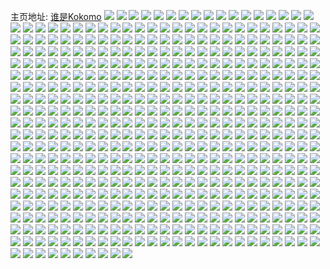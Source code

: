 主页地址: [谁是Kokomo](https://weibo.com/u/6016075424) 
![](https://wx4.sinaimg.cn/mw2000/006z8Q2Aly1ge632qvmv6j31o02804qq.jpg) 
![](https://wx4.sinaimg.cn/mw2000/006z8Q2Aly1ge5utluskcj32c0340e83.jpg) 
![](https://wx4.sinaimg.cn/mw2000/006z8Q2Aly1ge4sz26rurj30u0140k2f.jpg) 
![](https://wx4.sinaimg.cn/mw2000/006z8Q2Aly1ge4sz2pw2pj30u0140k4j.jpg) 
![](https://wx4.sinaimg.cn/mw2000/006z8Q2Aly1ge4sz1vd24j30u0140tga.jpg) 
![](https://wx4.sinaimg.cn/mw2000/006z8Q2Aly1ge3tl80rw9j30u0140du4.jpg) 
![](https://wx4.sinaimg.cn/mw2000/006z8Q2Aly1gdxorfyflcj32c03404qr.jpg) 
![](https://wx4.sinaimg.cn/mw2000/006z8Q2Aly1gdf39tqkf9j30u01417dj.jpg) 
![](https://wx4.sinaimg.cn/mw2000/006z8Q2Aly1gdf39u6bdkj30u0140wog.jpg) 
![](https://wx4.sinaimg.cn/mw2000/006z8Q2Aly1gde2vq1kjoj30u0140n7s.jpg) 
![](https://wx4.sinaimg.cn/mw2000/006z8Q2Aly1gdctil4o21j30u0140gvv.jpg) 
![](https://wx4.sinaimg.cn/mw2000/006z8Q2Aly1gdb47xauj3j30u0140gvp.jpg) 
![](https://wx4.sinaimg.cn/mw2000/006z8Q2Aly1gd9xag4dzrj316o1ku4qp.jpg) 
![](https://wx4.sinaimg.cn/mw2000/006z8Q2Aly1gd9anurwy6j30u0140492.jpg) 
![](https://wx4.sinaimg.cn/mw2000/006z8Q2Aly1gd9ansrb4qj30u0140dr1.jpg) 
![](https://wx4.sinaimg.cn/mw2000/006z8Q2Aly1gd9anx7076j30u0140qdo.jpg) 
![](https://wx4.sinaimg.cn/mw2000/006z8Q2Aly1gd8qzx1su9j32c0340b2c.jpg) 
![](https://wx4.sinaimg.cn/mw2000/006z8Q2Aly1gd85ck8vvyj30u0140128.jpg) 
![](https://wx4.sinaimg.cn/mw2000/006z8Q2Aly1gd85cm3bd0j30u014012f.jpg) 
![](https://wx4.sinaimg.cn/mw2000/006z8Q2Aly1gd85cict35j30u0140qef.jpg) 
![](https://wx4.sinaimg.cn/mw2000/006z8Q2Aly1gd5botez8nj33402c0hdt.jpg) 
![](https://wx4.sinaimg.cn/mw2000/006z8Q2Aly1gd5bp0coddj33402c0kjl.jpg) 
![](https://wx4.sinaimg.cn/mw2000/006z8Q2Aly1gcwk9dw117j33402c1e85.jpg) 
![](https://wx4.sinaimg.cn/mw2000/006z8Q2Aly1gctebstruaj30u014011m.jpg) 
![](https://wx4.sinaimg.cn/mw2000/006z8Q2Aly1gcskrdxri4j31o0280qv5.jpg) 
![](https://wx4.sinaimg.cn/mw2000/006z8Q2Aly1gcpu3h9i6lj32c0340kjo.jpg) 
![](https://wx4.sinaimg.cn/mw2000/006z8Q2Aly1gcpu3fdzvpj32c0340u0z.jpg) 
![](https://wx4.sinaimg.cn/mw2000/006z8Q2Aly1gcmfc6jck0j32c0340u10.jpg) 
![](https://wx4.sinaimg.cn/mw2000/006z8Q2Aly1gcjfkb4g2lj31o02804qq.jpg) 
![](https://wx4.sinaimg.cn/mw2000/006z8Q2Aly1gcjfkcs9q4j31o0280e81.jpg) 
![](https://wx4.sinaimg.cn/mw2000/006z8Q2Aly1gcjfk9xrljj31o0280hdt.jpg) 
![](https://wx4.sinaimg.cn/mw2000/006z8Q2Aly1gcj3ostq7zj32c0340npd.jpg) 
![](https://wx4.sinaimg.cn/mw2000/006z8Q2Aly1gcj3ou2377j32c0340qv7.jpg) 
![](https://wx4.sinaimg.cn/mw2000/006z8Q2Aly1gcgn49nna1j30zk0qo78y.jpg) 
![](https://wx4.sinaimg.cn/mw2000/006z8Q2Aly1gcefs3y7rlj32c0340hdx.jpg) 
![](https://wx4.sinaimg.cn/mw2000/006z8Q2Aly1gbwgxpcndrj31o0280u0x.jpg) 
![](https://wx4.sinaimg.cn/mw2000/006z8Q2Aly1gbo30a7axtj31hc280x66.jpg) 
![](https://wx4.sinaimg.cn/mw2000/006z8Q2Aly1gbi3sxebdcj30hs1dugpv.jpg) 
![](https://wx4.sinaimg.cn/mw2000/006z8Q2Aly1gbeg7glcxzj33402c1x6s.jpg) 
![](https://wx4.sinaimg.cn/mw2000/006z8Q2Aly1gb6vjy05raj33402c0npd.jpg) 
![](https://wx4.sinaimg.cn/mw2000/006z8Q2Aly1gb6vk0s62xj33402c0hdt.jpg) 
![](https://wx4.sinaimg.cn/mw2000/006z8Q2Aly1gb6vk7h6y3j32c0340kjm.jpg) 
![](https://wx4.sinaimg.cn/mw2000/006z8Q2Aly1gb6vkftwmkj32c03407wj.jpg) 
![](https://wx4.sinaimg.cn/mw2000/006z8Q2Aly1gb6vko2wkxj32c0340npe.jpg) 
![](https://wx4.sinaimg.cn/mw2000/006z8Q2Aly1gb6vjv91dsj32c0340qv8.jpg) 
![](https://wx4.sinaimg.cn/mw2000/006z8Q2Aly1gay81zuchaj30u01407al.jpg) 
![](https://wx4.sinaimg.cn/mw2000/006z8Q2Aly1gajjem2warj31o0280b2a.jpg) 
![](https://wx4.sinaimg.cn/mw2000/006z8Q2Aly1gajjenxstdj31o02807wi.jpg) 
![](https://wx4.sinaimg.cn/mw2000/006z8Q2Aly1gajjeqbikhj31o0280npe.jpg) 
![](https://wx4.sinaimg.cn/mw2000/006z8Q2Aly1gajjek1uhnj31o0280e82.jpg) 
![](https://wx4.sinaimg.cn/mw2000/006z8Q2Aly1gaecjp6ogdj33402c11l0.jpg) 
![](https://wx4.sinaimg.cn/mw2000/006z8Q2Aly1gadsx8h202j30u013a10n.jpg) 
![](https://wx4.sinaimg.cn/mw2000/006z8Q2Aly1gadsx7yusnj30u0140n80.jpg) 
![](https://wx4.sinaimg.cn/mw2000/006z8Q2Aly1gadsx8v4t4j30u0140n7h.jpg) 
![](https://wx4.sinaimg.cn/mw2000/006z8Q2Aly1gacdqbf5gbj30u0140jzt.jpg) 
![](https://wx4.sinaimg.cn/mw2000/006z8Q2Aly1gacdqbozqpj30u0140ag8.jpg) 
![](https://wx4.sinaimg.cn/mw2000/006z8Q2Aly1gacdqc0ilrj30u0140ajl.jpg) 
![](https://wx4.sinaimg.cn/mw2000/006z8Q2Aly1gaazshj4unj30u01404e0.jpg) 
![](https://wx4.sinaimg.cn/mw2000/006z8Q2Aly1gaazsi2rp7j30u0140wv8.jpg) 
![](https://wx4.sinaimg.cn/mw2000/006z8Q2Aly1gaazsgx9cyj30u01404eg.jpg) 
![](https://wx4.sinaimg.cn/mw2000/006z8Q2Aly1ga5vy244x4j31o0280kjl.jpg) 
![](https://wx4.sinaimg.cn/mw2000/006z8Q2Aly1ga5vy06oasj31o0280hdt.jpg) 
![](https://wx4.sinaimg.cn/mw2000/006z8Q2Aly1ga5vy4c387j31o0280kjl.jpg) 
![](https://wx4.sinaimg.cn/mw2000/006z8Q2Aly1ga5vy6pygdj31o0280kjm.jpg) 
![](https://wx4.sinaimg.cn/mw2000/006z8Q2Aly1ga5vyaf9o1j31o0280kjm.jpg) 
![](https://wx4.sinaimg.cn/mw2000/006z8Q2Aly1ga5vyemco7j31o0280b2a.jpg) 
![](https://wx4.sinaimg.cn/mw2000/006z8Q2Aly1ga4f48mmo4j31o0280e82.jpg) 
![](https://wx4.sinaimg.cn/mw2000/006z8Q2Aly1ga4f4a8z1vj32801o0npd.jpg) 
![](https://wx4.sinaimg.cn/mw2000/006z8Q2Aly1ga4f45tzjfj32801o0kjm.jpg) 
![](https://wx4.sinaimg.cn/mw2000/006z8Q2Aly1ga2hji3mmkj30u01hc43c.jpg) 
![](https://wx4.sinaimg.cn/mw2000/006z8Q2Aly1g9wixts7cpj31o027v7wh.jpg) 
![](https://wx4.sinaimg.cn/mw2000/006z8Q2Aly1g9cphmtkowj30u014010b.jpg) 
![](https://wx4.sinaimg.cn/mw2000/006z8Q2Aly1g9cphnaut8j30u01407c3.jpg) 
![](https://wx4.sinaimg.cn/mw2000/006z8Q2Aly1g9cphnlskaj30u0140n4h.jpg) 
![](https://wx4.sinaimg.cn/mw2000/006z8Q2Aly1g9cphnxhg4j30u01407bv.jpg) 
![](https://wx4.sinaimg.cn/mw2000/006z8Q2Aly1g9cphmf6whj30u0140tg6.jpg) 
![](https://wx4.sinaimg.cn/mw2000/006z8Q2Aly1g9cpho89egj30u0140ahi.jpg) 
![](https://wx4.sinaimg.cn/mw2000/006z8Q2Aly1g96woteanmj32801o0e81.jpg) 
![](https://wx4.sinaimg.cn/mw2000/006z8Q2Aly1g961d53cduj32801o0e81.jpg) 
![](https://wx4.sinaimg.cn/mw2000/006z8Q2Aly1g961d4jiwdj32801o01kx.jpg) 
![](https://wx4.sinaimg.cn/mw2000/006z8Q2Aly1g961d5p097j31o02801kx.jpg) 
![](https://wx4.sinaimg.cn/mw2000/006z8Q2Aly1g95ypkhrz4j31o0280x6p.jpg) 
![](https://wx4.sinaimg.cn/mw2000/006z8Q2Aly1g95yppo1oqj31o02801ky.jpg) 
![](https://wx4.sinaimg.cn/mw2000/006z8Q2Aly1g95xh72t4hj30u0140k2h.jpg) 
![](https://wx4.sinaimg.cn/mw2000/006z8Q2Aly1g95xh7i6hfj31400u0169.jpg) 
![](https://wx4.sinaimg.cn/mw2000/006z8Q2Aly1g95xh7x4w1j30u0140gwe.jpg) 
![](https://wx4.sinaimg.cn/mw2000/006z8Q2Aly1g95xh8oa4uj31400u0n9x.jpg) 
![](https://wx4.sinaimg.cn/mw2000/006z8Q2Aly1g95xh9minxj31400u0k3r.jpg) 
![](https://wx4.sinaimg.cn/mw2000/006z8Q2Aly1g95xha7tg0j30u0140gyl.jpg) 
![](https://wx4.sinaimg.cn/mw2000/006z8Q2Aly1g95xhaodgdj30u01404c2.jpg) 
![](https://wx4.sinaimg.cn/mw2000/006z8Q2Aly1g95xhb8qzlj30u0140tm9.jpg) 
![](https://wx4.sinaimg.cn/mw2000/006z8Q2Aly1g95xhbygfkj30u0140ws9.jpg) 
![](https://wx4.sinaimg.cn/mw2000/006z8Q2Aly1g95xhccfcrj31400u048s.jpg) 
![](https://wx4.sinaimg.cn/mw2000/006z8Q2Aly1g95xh6or0lj31400u0tni.jpg) 
![](https://wx4.sinaimg.cn/mw2000/006z8Q2Aly1g8wrmzylc6j30hs0grt98.jpg) 
![](https://wx4.sinaimg.cn/mw2000/006z8Q2Aly1g8w93tie17j31o0280qv5.jpg) 
![](https://wx4.sinaimg.cn/mw2000/006z8Q2Aly1g8tb4asudwj31kw16mthf.jpg) 
![](https://wx4.sinaimg.cn/mw2000/006z8Q2Aly1g8qri091hkj30u0140gyz.jpg) 
![](https://wx4.sinaimg.cn/mw2000/006z8Q2Aly1g8ooiij5gpj31o027u7wh.jpg) 
![](https://wx4.sinaimg.cn/mw2000/006z8Q2Aly1g8mxr5yg5kj30u0140n8m.jpg) 
![](https://wx4.sinaimg.cn/mw2000/006z8Q2Aly1g8lsj85m06j30u0140gun.jpg) 
![](https://wx4.sinaimg.cn/mw2000/006z8Q2Aly1g8k4bujc5cj3280280k6g.jpg) 
![](https://wx4.sinaimg.cn/mw2000/006z8Q2Aly1g8jwohx3qyj31o0280qv5.jpg) 
![](https://wx4.sinaimg.cn/mw2000/006z8Q2Aly1g8jwojsirpj31o0280qv5.jpg) 
![](https://wx4.sinaimg.cn/mw2000/006z8Q2Aly1g8jwog64hkj31o0280u0x.jpg) 
![](https://wx4.sinaimg.cn/mw2000/006z8Q2Aly1g8jwol9mm6j31o0280u0x.jpg) 
![](https://wx4.sinaimg.cn/mw2000/006z8Q2Aly1g8j04hwywtj30c809smxx.jpg) 
![](https://wx4.sinaimg.cn/mw2000/006z8Q2Aly1g8iitj0d2oj32c0340x6r.jpg) 
![](https://wx4.sinaimg.cn/mw2000/006z8Q2Aly1g8iitlrm3rj32c0340npe.jpg) 
![](https://wx4.sinaimg.cn/mw2000/006z8Q2Aly1g8iitpdfaaj32c03404qs.jpg) 
![](https://wx4.sinaimg.cn/mw2000/006z8Q2Aly1g8h03dp7ngj32c0340e82.jpg) 
![](https://wx4.sinaimg.cn/mw2000/006z8Q2Aly1g8f9prvuxsj30u013xgy0.jpg) 
![](https://wx4.sinaimg.cn/mw2000/006z8Q2Aly1g8ctblxmnnj31o027ukjl.jpg) 
![](https://wx4.sinaimg.cn/mw2000/006z8Q2Aly1g84sfof5dyj31400u0wk9.jpg) 
![](https://wx4.sinaimg.cn/mw2000/006z8Q2Aly1g83obey5m0j30m80goq7g.jpg) 
![](https://wx4.sinaimg.cn/mw2000/006z8Q2Aly1g83brwz7uuj30u01407fh.jpg) 
![](https://wx4.sinaimg.cn/mw2000/006z8Q2Aly1g83brxo746j30u0140tia.jpg) 
![](https://wx4.sinaimg.cn/mw2000/006z8Q2Aly1g80fnfemi4j30f40iwacv.jpg) 
![](https://wx4.sinaimg.cn/mw2000/006z8Q2Aly1g7y3rho44vj313x0u0nbt.jpg) 
![](https://wx4.sinaimg.cn/mw2000/006z8Q2Aly1g7pvs3p0olj32c03404qq.jpg) 
![](https://wx4.sinaimg.cn/mw2000/006z8Q2Aly1g7pvrny5g6j33402c0hdt.jpg) 
![](https://wx4.sinaimg.cn/mw2000/006z8Q2Aly1g7pvrq5qd0j33402c0e81.jpg) 
![](https://wx4.sinaimg.cn/mw2000/006z8Q2Aly1g7pvrsh0zaj33402c07wh.jpg) 
![](https://wx4.sinaimg.cn/mw2000/006z8Q2Aly1g7pvrukuqrj33402c07wh.jpg) 
![](https://wx4.sinaimg.cn/mw2000/006z8Q2Aly1g7pvrwaywyj33402c0kc4.jpg) 
![](https://wx4.sinaimg.cn/mw2000/006z8Q2Aly1g7pvrykznqj33402c07wh.jpg) 
![](https://wx4.sinaimg.cn/mw2000/006z8Q2Aly1g7pvs1hds1j31o02801kx.jpg) 
![](https://wx4.sinaimg.cn/mw2000/006z8Q2Aly1g7pvrmkqwoj31o0280hdt.jpg) 
![](https://wx4.sinaimg.cn/mw2000/006z8Q2Aly1g7pq8kfkxgj31400u0th5.jpg) 
![](https://wx4.sinaimg.cn/mw2000/006z8Q2Aly1g7pk7wuj4nj32c0340e82.jpg) 
![](https://wx4.sinaimg.cn/mw2000/006z8Q2Aly1g7pk7ylc30j32c0340kjl.jpg) 
![](https://wx4.sinaimg.cn/mw2000/006z8Q2Aly1g7pk84ye8cj32c0340hdt.jpg) 
![](https://wx4.sinaimg.cn/mw2000/006z8Q2Aly1g7pk86spgpj32c0340hdt.jpg) 
![](https://wx4.sinaimg.cn/mw2000/006z8Q2Aly1g7nq79gw67j316o1kuu10.jpg) 
![](https://wx4.sinaimg.cn/mw2000/006z8Q2Aly1g7nq7a5ofbj316o1ku4qp.jpg) 
![](https://wx4.sinaimg.cn/mw2000/006z8Q2Aly1g7kb6v2pyrj31o027ub29.jpg) 
![](https://wx4.sinaimg.cn/mw2000/006z8Q2Aly1g7kb6vsjfaj31o027unpd.jpg) 
![](https://wx4.sinaimg.cn/mw2000/006z8Q2Aly1g7kb6uewh3j31o027ue81.jpg) 
![](https://wx4.sinaimg.cn/mw2000/006z8Q2Aly1g7kb6wawu7j31o027ux64.jpg) 
![](https://wx4.sinaimg.cn/mw2000/006z8Q2Aly1g7kb6x7s96j31o027ub29.jpg) 
![](https://wx4.sinaimg.cn/mw2000/006z8Q2Aly1g7kb6y2g78j31o027utut.jpg) 
![](https://wx4.sinaimg.cn/mw2000/006z8Q2Aly1g7kb6ydajqj316o16mqi5.jpg) 
![](https://wx4.sinaimg.cn/mw2000/006z8Q2Aly1g7kb6z8m2zj31o027ee81.jpg) 
![](https://wx4.sinaimg.cn/mw2000/006z8Q2Aly1g7ee1j78t7j31o027ue6v.jpg) 
![](https://wx4.sinaimg.cn/mw2000/006z8Q2Aly1g7ee1iam9nj327u1o01kx.jpg) 
![](https://wx4.sinaimg.cn/mw2000/006z8Q2Aly1g7e74ioqnoj31o027unpd.jpg) 
![](https://wx4.sinaimg.cn/mw2000/006z8Q2Aly1g79amytx6ij30u0140gt1.jpg) 
![](https://wx4.sinaimg.cn/mw2000/006z8Q2Aly1g79amyeyenj31400u0tiq.jpg) 
![](https://wx4.sinaimg.cn/mw2000/006z8Q2Aly1g79amz74rkj30u0140woz.jpg) 
![](https://wx4.sinaimg.cn/mw2000/006z8Q2Aly1g79amzs440j31400u07bj.jpg) 
![](https://wx4.sinaimg.cn/mw2000/006z8Q2Aly1g7880rlzxkj327u1o01kx.jpg) 
![](https://wx4.sinaimg.cn/mw2000/006z8Q2Aly1g7880s6vlgj327u1o07wh.jpg) 
![](https://wx4.sinaimg.cn/mw2000/006z8Q2Aly1g77l3try5sj31o027uqv5.jpg) 
![](https://wx4.sinaimg.cn/mw2000/006z8Q2Aly1g77l3v6z7fj327u1o04qp.jpg) 
![](https://wx4.sinaimg.cn/mw2000/006z8Q2Aly1g761h205kjj30u013xgux.jpg) 
![](https://wx4.sinaimg.cn/mw2000/006z8Q2Aly1g73jyy3nd2j32801o0e81.jpg) 
![](https://wx4.sinaimg.cn/mw2000/006z8Q2Aly1g73jyzvadbj31o0280b29.jpg) 
![](https://wx4.sinaimg.cn/mw2000/006z8Q2Aly1g7262uib8ej30u014047m.jpg) 
![](https://wx4.sinaimg.cn/mw2000/006z8Q2Aly1g7262usj7rj30u0140dqf.jpg) 
![](https://wx4.sinaimg.cn/mw2000/006z8Q2Aly1g7262v4j5gj30u0140gwb.jpg) 
![](https://wx4.sinaimg.cn/mw2000/006z8Q2Aly1g70y60e53wj30v91vo7wh.jpg) 
![](https://wx4.sinaimg.cn/mw2000/006z8Q2Aly1g70y5y5qvvj30v91vox6p.jpg) 
![](https://wx4.sinaimg.cn/mw2000/006z8Q2Aly1g70y62jkbyj30v91vo1kx.jpg) 
![](https://wx4.sinaimg.cn/mw2000/006z8Q2Aly1g70y648b5vj30v91vokh2.jpg) 
![](https://wx4.sinaimg.cn/mw2000/006z8Q2Aly1g70y66vhjbj30v91vo7w6.jpg) 
![](https://wx4.sinaimg.cn/mw2000/006z8Q2Aly1g6zak7cmcij30u013x7f1.jpg) 
![](https://wx4.sinaimg.cn/mw2000/006z8Q2Aly1g6xseoy0l2j32c0340kjn.jpg) 
![](https://wx4.sinaimg.cn/mw2000/006z8Q2Aly1g6xsetz8gpj32c0340hdw.jpg) 
![](https://wx4.sinaimg.cn/mw2000/006z8Q2Aly1g6scxvns7ej30u013xqdr.jpg) 
![](https://wx4.sinaimg.cn/mw2000/006z8Q2Aly1g6scxw33lrj313x0u0qdl.jpg) 
![](https://wx4.sinaimg.cn/mw2000/006z8Q2Aly1g6scxwhcbij313x0u0gwy.jpg) 
![](https://wx4.sinaimg.cn/mw2000/006z8Q2Aly1g6scxx0eykj30u013xamj.jpg) 
![](https://wx4.sinaimg.cn/mw2000/006z8Q2Aly1g6scxxfbrzj30u013x496.jpg) 
![](https://wx4.sinaimg.cn/mw2000/006z8Q2Aly1g6scxxvb38j313y0u0wnh.jpg) 
![](https://wx4.sinaimg.cn/mw2000/006z8Q2Aly1g6oyg1r3tqj30v91voe43.jpg) 
![](https://wx4.sinaimg.cn/mw2000/006z8Q2Aly1g6e4jfa6bnj31400u0gvu.jpg) 
![](https://wx4.sinaimg.cn/mw2000/006z8Q2Aly1g6c7yryho6j31o027u4qp.jpg) 
![](https://wx4.sinaimg.cn/mw2000/006z8Q2Aly1g6c7yqihyvj31o0280u0x.jpg) 
![](https://wx4.sinaimg.cn/mw2000/006z8Q2Aly1g6c7ytjnajj316o1kue81.jpg) 
![](https://wx4.sinaimg.cn/mw2000/006z8Q2Aly1g67m5pyudzj31o027uqv5.jpg) 
![](https://wx4.sinaimg.cn/mw2000/006z8Q2Aly1g67m5qx929j327u1o0e5z.jpg) 
![](https://wx4.sinaimg.cn/mw2000/006z8Q2Aly1g67m5oa1oxj327u1o0x1x.jpg) 
![](https://wx4.sinaimg.cn/mw2000/006z8Q2Aly1g67m5sc5rlj31o027ue81.jpg) 
![](https://wx4.sinaimg.cn/mw2000/006z8Q2Aly1g678ymk86mj316o16mhaf.jpg) 
![](https://wx4.sinaimg.cn/mw2000/006z8Q2Aly1g5ttgxp3a7j31o027u1k6.jpg) 
![](https://wx4.sinaimg.cn/mw2000/006z8Q2Aly1g5ttgwis12j316o16mka7.jpg) 
![](https://wx4.sinaimg.cn/mw2000/006z8Q2Aly1g5ttgytypjj31o027u7wh.jpg) 
![](https://wx4.sinaimg.cn/mw2000/006z8Q2Aly1g5ttgzwijrj31o027u7wh.jpg) 
![](https://wx4.sinaimg.cn/mw2000/006z8Q2Aly1g5tth15q2ij31o027uhdt.jpg) 
![](https://wx4.sinaimg.cn/mw2000/006z8Q2Aly1g5tth2gdxmj327u1o0e81.jpg) 
![](https://wx4.sinaimg.cn/mw2000/006z8Q2Aly1g56c44yfbnj30u014r47i.jpg) 
![](https://wx4.sinaimg.cn/mw2000/006z8Q2Aly1g56c45q31oj30u01407cw.jpg) 
![](https://wx4.sinaimg.cn/mw2000/006z8Q2Aly1g56c467aa5j30u014o46h.jpg) 
![](https://wx4.sinaimg.cn/mw2000/006z8Q2Aly1g56c46siurj31400u013c.jpg) 
![](https://wx4.sinaimg.cn/mw2000/006z8Q2Aly1g4jlxcajd0j313x0u0gt1.jpg) 
![](https://wx4.sinaimg.cn/mw2000/006z8Q2Aly1g4drewrv2pj30u013xn7u.jpg) 
![](https://wx4.sinaimg.cn/mw2000/006z8Q2Aly1g4a7c38p1xj30u013x12i.jpg) 
![](https://wx4.sinaimg.cn/mw2000/006z8Q2Aly1g4a7c3meatj30u013xtjq.jpg) 
![](https://wx4.sinaimg.cn/mw2000/006z8Q2Aly1g4a7c24g0mj30u013xqdc.jpg) 
![](https://wx4.sinaimg.cn/mw2000/006z8Q2Aly1g4a7c3zgshj30u00u0tgv.jpg) 
![](https://wx4.sinaimg.cn/mw2000/006z8Q2Aly1g4a7bsmoscj30u013x12h.jpg) 
![](https://wx4.sinaimg.cn/mw2000/006z8Q2Aly1g48md6uivuj32c03404qq.jpg) 
![](https://wx4.sinaimg.cn/mw2000/006z8Q2Aly1g40xgnhkmuj30u013x48h.jpg) 
![](https://wx4.sinaimg.cn/mw2000/006z8Q2Aly1g40xgo0nypj30u013x7er.jpg) 
![](https://wx4.sinaimg.cn/mw2000/006z8Q2Aly1g40xgpi81jj30u013xqeq.jpg) 
![](https://wx4.sinaimg.cn/mw2000/006z8Q2Aly1g40xgr67dhj30u013xdsr.jpg) 
![](https://wx4.sinaimg.cn/mw2000/006z8Q2Aly1g40xgqsftbj30u013xdpg.jpg) 
![](https://wx4.sinaimg.cn/mw2000/006z8Q2Aly1g40xgse6uaj30u013xnbe.jpg) 
![](https://wx4.sinaimg.cn/mw2000/006z8Q2Aly1g40xgmljd8j30u015ztk2.jpg) 
![](https://wx4.sinaimg.cn/mw2000/006z8Q2Aly1g40xgstk89j30u013x7jl.jpg) 
![](https://wx4.sinaimg.cn/mw2000/006z8Q2Aly1g40xgtnmfkj30u013xwq1.jpg) 
![](https://wx4.sinaimg.cn/mw2000/006z8Q2Aly1g40fp2r5hyj31400u0tg5.jpg) 
![](https://wx4.sinaimg.cn/mw2000/006z8Q2Agy1g3zshg13ktj32c0340kjl.jpg) 
![](https://wx4.sinaimg.cn/mw2000/006z8Q2Agy1g3zshgt0w3j33402c0nl9.jpg) 
![](https://wx4.sinaimg.cn/mw2000/006z8Q2Agy1g3zr6gdltmj33402c0hdv.jpg) 
![](https://wx4.sinaimg.cn/mw2000/006z8Q2Agy1g3zr6h1yp8j31o027ub29.jpg) 
![](https://wx4.sinaimg.cn/mw2000/006z8Q2Agy1g3zoj28fipj32c0340x6p.jpg) 
![](https://wx4.sinaimg.cn/mw2000/006z8Q2Agy1g3zk6cwolbj32c0340e82.jpg) 
![](https://wx4.sinaimg.cn/mw2000/006z8Q2Agy1g3zbis6ufdj31o027ukjl.jpg) 
![](https://wx4.sinaimg.cn/mw2000/006z8Q2Agy1g3zbisu20jj31o027uqv5.jpg) 
![](https://wx4.sinaimg.cn/mw2000/006z8Q2Agy1g3yt8135fwj31o027uu0x.jpg) 
![](https://wx4.sinaimg.cn/mw2000/006z8Q2Aly1g3yqrrrsncj30u013xqfl.jpg) 
![](https://wx4.sinaimg.cn/mw2000/006z8Q2Aly1g3yqrs1fq1j31400u0wnl.jpg) 
![](https://wx4.sinaimg.cn/mw2000/006z8Q2Aly1g3yqrr4f4cj30u0140dm1.jpg) 
![](https://wx4.sinaimg.cn/mw2000/006z8Q2Agy1g3ye2xf34xj31o027u7wh.jpg) 
![](https://wx4.sinaimg.cn/mw2000/006z8Q2Aly1g3y7f8xfm4j30u01407an.jpg) 
![](https://wx4.sinaimg.cn/mw2000/006z8Q2Aly1g3wfozwiocj32c0340u0x.jpg) 
![](https://wx4.sinaimg.cn/mw2000/006z8Q2Aly1g3w80s6tvbj31o027ukjl.jpg) 
![](https://wx4.sinaimg.cn/mw2000/006z8Q2Aly1g3w80tzifvj31o027uhdt.jpg) 
![](https://wx4.sinaimg.cn/mw2000/006z8Q2Aly1g3w80vd7z4j31o027u4qp.jpg) 
![](https://wx4.sinaimg.cn/mw2000/006z8Q2Aly1g3w80qrcvxj31o027uhdt.jpg) 
![](https://wx4.sinaimg.cn/mw2000/006z8Q2Aly1g3v4pnqpl7j32c0340kjn.jpg) 
![](https://wx4.sinaimg.cn/mw2000/006z8Q2Aly1g3v4pgspt4j32c0340qv7.jpg) 
![](https://wx4.sinaimg.cn/mw2000/006z8Q2Aly1g3v4prh6k1j32c0340x6r.jpg) 
![](https://wx4.sinaimg.cn/mw2000/006z8Q2Aly1g3v4pv3k99j32c03401l0.jpg) 
![](https://wx4.sinaimg.cn/mw2000/006z8Q2Aly1g3mzlo4j7nj313x0u04cm.jpg) 
![](https://wx4.sinaimg.cn/mw2000/006z8Q2Aly1g3mzln4aarj30u013xk3y.jpg) 
![](https://wx4.sinaimg.cn/mw2000/006z8Q2Aly1g3mzlog0fnj313x0u0tj7.jpg) 
![](https://wx4.sinaimg.cn/mw2000/006z8Q2Aly1g3iasq0s8wj31o027u7ty.jpg) 
![](https://wx4.sinaimg.cn/mw2000/006z8Q2Aly1g3c2olxqazj30u013xk1x.jpg) 
![](https://wx4.sinaimg.cn/mw2000/006z8Q2Aly1g3c2om8zhbj31400u013j.jpg) 
![](https://wx4.sinaimg.cn/mw2000/006z8Q2Aly1g3c2olnq1fj30u015bwrx.jpg) 
![](https://wx4.sinaimg.cn/mw2000/006z8Q2Aly1g31084iin6j313x0u07bh.jpg) 
![](https://wx4.sinaimg.cn/mw2000/006z8Q2Aly1g31084xizij313x0u00zn.jpg) 
![](https://wx4.sinaimg.cn/mw2000/006z8Q2Aly1g2zi4msycuj30u0140ahr.jpg) 
![](https://wx4.sinaimg.cn/mw2000/006z8Q2Aly1g2zi4mjcmlj30u0140dmj.jpg) 
![](https://wx4.sinaimg.cn/mw2000/006z8Q2Aly1g2zi4ng71pj30u01400za.jpg) 
![](https://wx4.sinaimg.cn/mw2000/006z8Q2Aly1g2xenl0gu8j30u0140agn.jpg) 
![](https://wx4.sinaimg.cn/mw2000/006z8Q2Aly1g2pja6nbnkj30u0140wmk.jpg) 
![](https://wx4.sinaimg.cn/mw2000/006z8Q2Aly1g2m6vetejgj30v91vogtl.jpg) 
![](https://wx4.sinaimg.cn/mw2000/006z8Q2Aly1g2m6veijwij30v91vogt4.jpg) 
![](https://wx4.sinaimg.cn/mw2000/006z8Q2Aly1g2m02yslh0j31400u0wjs.jpg) 
![](https://wx4.sinaimg.cn/mw2000/006z8Q2Aly1g2m02zc0czj31400u041w.jpg) 
![](https://wx4.sinaimg.cn/mw2000/006z8Q2Aly1g2k32iiwobj31o027u4ne.jpg) 
![](https://wx4.sinaimg.cn/mw2000/006z8Q2Aly1g2k32jhxuuj31o027ux5k.jpg) 
![](https://wx4.sinaimg.cn/mw2000/006z8Q2Aly1g2k32km750j31o027ub0x.jpg) 
![](https://wx4.sinaimg.cn/mw2000/006z8Q2Aly1g2k32lzm8qj31o027ux5i.jpg) 
![](https://wx4.sinaimg.cn/mw2000/006z8Q2Aly1g2k32hpk5jj31o027u4p3.jpg) 
![](https://wx4.sinaimg.cn/mw2000/006z8Q2Aly1g2k32n05wdj31o027u1kx.jpg) 
![](https://wx4.sinaimg.cn/mw2000/006z8Q2Aly1g2guiocqfrj30u013x10q.jpg) 
![](https://wx4.sinaimg.cn/mw2000/006z8Q2Aly1g2g6u1sdfuj31o027u4qp.jpg) 
![](https://wx4.sinaimg.cn/mw2000/006z8Q2Aly1g2f7j4v3y6j30u013x1kx.jpg) 
![](https://wx4.sinaimg.cn/mw2000/006z8Q2Aly1g2e655lfxyj31o027ub29.jpg) 
![](https://wx4.sinaimg.cn/mw2000/006z8Q2Aly1g2e5g96eudj31o027u7wh.jpg) 
![](https://wx4.sinaimg.cn/mw2000/006z8Q2Aly1g2e5ga9s31j31o027u7wh.jpg) 
![](https://wx4.sinaimg.cn/mw2000/006z8Q2Aly1g2e5gbj78uj31o027u7wh.jpg) 
![](https://wx4.sinaimg.cn/mw2000/006z8Q2Aly1g2e5g7yon8j31o027uqv6.jpg) 
![](https://wx4.sinaimg.cn/mw2000/006z8Q2Aly1g2e5gcplhwj31o027u7wh.jpg) 
![](https://wx4.sinaimg.cn/mw2000/006z8Q2Aly1g2e5geew34j31o027ub29.jpg) 
![](https://wx4.sinaimg.cn/mw2000/006z8Q2Aly1g2e5gfh1oej31o027u7wh.jpg) 
![](https://wx4.sinaimg.cn/mw2000/006z8Q2Aly1g2e5ggkxv7j31o027ub29.jpg) 
![](https://wx4.sinaimg.cn/mw2000/006z8Q2Aly1g2e5gpu1ejj31o027utzi.jpg) 
![](https://wx4.sinaimg.cn/mw2000/006z8Q2Aly1g2e5fwlfz9j327u1o0qv5.jpg) 
![](https://wx4.sinaimg.cn/mw2000/006z8Q2Aly1g2e5fyd18yj327u1o0u0x.jpg) 
![](https://wx4.sinaimg.cn/mw2000/006z8Q2Aly1g2cm3ntvwmj31o027uwzs.jpg) 
![](https://wx4.sinaimg.cn/mw2000/006z8Q2Aly1g2cm311dkcj30v91voql7.jpg) 
![](https://wx4.sinaimg.cn/mw2000/006z8Q2Aly1g2bsst4thqj31400u07gv.jpg) 
![](https://wx4.sinaimg.cn/mw2000/006z8Q2Aly1g2becelntwj30u0140n62.jpg) 
![](https://wx4.sinaimg.cn/mw2000/006z8Q2Aly1g28zkk7j98j30u0140wni.jpg) 
![](https://wx4.sinaimg.cn/mw2000/006z8Q2Aly1g28bsksb9mj30u013x7wh.jpg) 
![](https://wx4.sinaimg.cn/mw2000/006z8Q2Aly1g288dtr2gsj31o027ue24.jpg) 
![](https://wx4.sinaimg.cn/mw2000/006z8Q2Aly1g27x2x51bpj30u0140dl9.jpg) 
![](https://wx4.sinaimg.cn/mw2000/006z8Q2Aly1g27x2xf2anj30u0140tfq.jpg) 
![](https://wx4.sinaimg.cn/mw2000/006z8Q2Aly1g27skn1olgj30u0140k0k.jpg) 
![](https://wx4.sinaimg.cn/mw2000/006z8Q2Aly1g27sknexwgj31400u07ct.jpg) 
![](https://wx4.sinaimg.cn/mw2000/006z8Q2Aly1g27sknqlwjj30u0140gt5.jpg) 
![](https://wx4.sinaimg.cn/mw2000/006z8Q2Aly1g26kvy7bz9j30m80eudj7.jpg) 
![](https://wx4.sinaimg.cn/mw2000/006z8Q2Aly1g25dbqyfjnj30u0140dm0.jpg) 
![](https://wx4.sinaimg.cn/mw2000/006z8Q2Aly1g21ds1yac3j31o0296kjl.jpg) 
![](https://wx4.sinaimg.cn/mw2000/006z8Q2Aly1g21ds2ip0rj30sg16o444.jpg) 
![](https://wx4.sinaimg.cn/mw2000/006z8Q2Aly1g21ds2wx9vj30sg16o41r.jpg) 
![](https://wx4.sinaimg.cn/mw2000/006z8Q2Aly1g21drv606nj30ku0v9goc.jpg) 
![](https://wx4.sinaimg.cn/mw2000/006z8Q2Aly1g21ds4u9swj31o029ub05.jpg) 
![](https://wx4.sinaimg.cn/mw2000/006z8Q2Aly1g1ytwa2e88j31420u07gb.jpg) 
![](https://wx4.sinaimg.cn/mw2000/006z8Q2Aly1g1yo822vi4j30u0151qkt.jpg) 
![](https://wx4.sinaimg.cn/mw2000/006z8Q2Aly1g1ynjxyv4fj31o027uhdu.jpg) 
![](https://wx4.sinaimg.cn/mw2000/006z8Q2Aly1g1ygahcfruj32c0340hdt.jpg) 
![](https://wx4.sinaimg.cn/mw2000/006z8Q2Aly1g1x8pq0nbxj32801o04qu.jpg) 
![](https://wx4.sinaimg.cn/mw2000/006z8Q2Aly1g1x7r3xb7oj31o027u1kx.jpg) 
![](https://wx4.sinaimg.cn/mw2000/006z8Q2Aly1g1wb0rdwr1j30u0140dlp.jpg) 
![](https://wx4.sinaimg.cn/mw2000/006z8Q2Aly1g1w1khpa4jj30u01407hm.jpg) 
![](https://wx4.sinaimg.cn/mw2000/006z8Q2Aly1g1w1kgt51dj30u01407cz.jpg) 
![](https://wx4.sinaimg.cn/mw2000/006z8Q2Aly1g1w1ki4rnpj313x0u0wo4.jpg) 
![](https://wx4.sinaimg.cn/mw2000/006z8Q2Aly1g1uhuz6wm2j31o027ue4v.jpg) 
![](https://wx4.sinaimg.cn/mw2000/006z8Q2Aly1g1thod9xyij31o027ukjn.jpg) 
![](https://wx4.sinaimg.cn/mw2000/006z8Q2Aly1g1prp7nntvj31400u0wmu.jpg) 
![](https://wx4.sinaimg.cn/mw2000/006z8Q2Aly1g1mbytwpoyj31o027zx6t.jpg) 
![](https://wx4.sinaimg.cn/mw2000/006z8Q2Aly1g1mbyys5ctj31o027z4qu.jpg) 
![](https://wx4.sinaimg.cn/mw2000/006z8Q2Aly1g1mbz3nvefj31o027zx6t.jpg) 
![](https://wx4.sinaimg.cn/mw2000/006z8Q2Aly1g1mbzib6jqj31o027zqv9.jpg) 
![](https://wx4.sinaimg.cn/mw2000/006z8Q2Aly1g1mbzvvf5xj31o027z4qu.jpg) 
![](https://wx4.sinaimg.cn/mw2000/006z8Q2Aly1g1mc02t5m7j31o027z4qu.jpg) 
![](https://wx4.sinaimg.cn/mw2000/006z8Q2Aly1g1mbzq527vj31o027zqv9.jpg) 
![](https://wx4.sinaimg.cn/mw2000/006z8Q2Aly1g1mc0872kzj31o027vnpi.jpg) 
![](https://wx4.sinaimg.cn/mw2000/006z8Q2Aly1g1mc09p35uj327v1o0qr9.jpg) 
![](https://wx4.sinaimg.cn/mw2000/006z8Q2Aly1g1m47pz8yej31o027v1l1.jpg) 
![](https://wx4.sinaimg.cn/mw2000/006z8Q2Aly1g1iwd1g2rdj31o027v1kx.jpg) 
![](https://wx4.sinaimg.cn/mw2000/006z8Q2Aly1g1f8ze2yt3j30v91voe85.jpg) 
![](https://wx4.sinaimg.cn/mw2000/006z8Q2Aly1g1f8zeyqp4j32c0340kjm.jpg) 
![](https://wx4.sinaimg.cn/mw2000/006z8Q2Aly1g1f8zbqe0xj30v91vowz3.jpg) 
![](https://wx4.sinaimg.cn/mw2000/006z8Q2Aly1g1e3chazs4j31o027ve82.jpg) 
![](https://wx4.sinaimg.cn/mw2000/006z8Q2Aly1g1e3cglgkcj31o027vb2a.jpg) 
![](https://wx4.sinaimg.cn/mw2000/006z8Q2Aly1g1e3ciagd6j31o027v4qq.jpg) 
![](https://wx4.sinaimg.cn/mw2000/006z8Q2Aly1g1du3mk6gtj30u0140wnv.jpg) 
![](https://wx4.sinaimg.cn/mw2000/006z8Q2Aly1g1du393th2j30u013xalb.jpg) 
![](https://wx4.sinaimg.cn/mw2000/006z8Q2Aly1g1dtqy3d6tj30u0140ajb.jpg) 
![](https://wx4.sinaimg.cn/mw2000/006z8Q2Aly1g185swgdlkj30mi0u00xf.jpg) 
![](https://wx4.sinaimg.cn/mw2000/006z8Q2Aly1g177u4judlj31o027v7wm.jpg) 
![](https://wx4.sinaimg.cn/mw2000/006z8Q2Aly1g177u7203ej31o027vb2d.jpg) 
![](https://wx4.sinaimg.cn/mw2000/006z8Q2Aly1g177u8qw9jj31o027vhdx.jpg) 
![](https://wx4.sinaimg.cn/mw2000/006z8Q2Aly1g177ualyplj31o027vb2d.jpg) 
![](https://wx4.sinaimg.cn/mw2000/006z8Q2Aly1g163d5evc1j313x0u0won.jpg) 
![](https://wx4.sinaimg.cn/mw2000/006z8Q2Aly1g13qfo963jj32c03404qq.jpg) 
![](https://wx4.sinaimg.cn/mw2000/006z8Q2Aly1g13qfp8mjfj32c0340b2a.jpg) 
![](https://wx4.sinaimg.cn/mw2000/006z8Q2Aly1g12nva00d7j30v91vo1kx.jpg) 
![](https://wx4.sinaimg.cn/mw2000/006z8Q2Aly1g12nva7zyhj31400u078d.jpg) 
![](https://wx4.sinaimg.cn/mw2000/006z8Q2Aly1g12nvaenumj31400u0acg.jpg) 
![](https://wx4.sinaimg.cn/mw2000/006z8Q2Aly1g12nvalhtvj31400u0gnw.jpg) 
![](https://wx4.sinaimg.cn/mw2000/006z8Q2Aly1g12nvd9e9ij32c0340npl.jpg) 
![](https://wx4.sinaimg.cn/mw2000/006z8Q2Aly1g12nv98q72j30u015w7wh.jpg) 
![](https://wx4.sinaimg.cn/mw2000/006z8Q2Aly1g12cxsii3sj31400u0qmx.jpg) 
![](https://wx4.sinaimg.cn/mw2000/006z8Q2Aly1g12cxsu5rij31400u0h17.jpg) 
![](https://wx4.sinaimg.cn/mw2000/006z8Q2Aly1g10137pvrlj313x0u0dqs.jpg) 
![](https://wx4.sinaimg.cn/mw2000/006z8Q2Aly1g10137y5hlj31400u0gua.jpg) 
![](https://wx4.sinaimg.cn/mw2000/006z8Q2Aly1g0z92rzxsej30u0140n40.jpg) 
![](https://wx4.sinaimg.cn/mw2000/006z8Q2Aly1g0z92sagx7j30u014046t.jpg) 
![](https://wx4.sinaimg.cn/mw2000/006z8Q2Aly1g0z92skzygj30u0140n56.jpg) 
![](https://wx4.sinaimg.cn/mw2000/006z8Q2Aly1g0z92rra6vj30u0140tel.jpg) 
![](https://wx4.sinaimg.cn/mw2000/006z8Q2Aly1g0xugoa0hsj33402c01kx.jpg) 
![](https://wx4.sinaimg.cn/mw2000/006z8Q2Aly1g0vhrr6l80j327v1o0npf.jpg) 
![](https://wx4.sinaimg.cn/mw2000/006z8Q2Aly1g0udxqgw9kj327v1o0b2b.jpg) 
![](https://wx4.sinaimg.cn/mw2000/006z8Q2Aly1g0u4rc6gfzj31o027v1kx.jpg) 
![](https://wx4.sinaimg.cn/mw2000/006z8Q2Aly1g0t0a4mmgyj30u014xwo5.jpg) 
![](https://wx4.sinaimg.cn/mw2000/006z8Q2Aly1g0t0a4xiksj30u016bqba.jpg) 
![](https://wx4.sinaimg.cn/mw2000/006z8Q2Aly1g0t0a56xwvj30u013zdpb.jpg) 
![](https://wx4.sinaimg.cn/mw2000/006z8Q2Aly1g0t0a4d4gpj30u013z7f0.jpg) 
![](https://wx4.sinaimg.cn/mw2000/006z8Q2Aly1g0sxxlydbjj313x0u0akn.jpg) 
![](https://wx4.sinaimg.cn/mw2000/006z8Q2Aly1g0s8sr5i9jj31400u0wqo.jpg) 
![](https://wx4.sinaimg.cn/mw2000/006z8Q2Aly1g0s30bq5ozj30u0140jyq.jpg) 
![](https://wx4.sinaimg.cn/mw2000/006z8Q2Aly1g0r8zm00hnj31o027vqv8.jpg) 
![](https://wx4.sinaimg.cn/mw2000/006z8Q2Aly1g0pwoyml1tj327v1o07wk.jpg) 
![](https://wx4.sinaimg.cn/mw2000/006z8Q2Aly1g0pgidzhobj313z0u0gto.jpg) 
![](https://wx4.sinaimg.cn/mw2000/006z8Q2Aly1g0ow2sb3urj31o0292e86.jpg) 
![](https://wx4.sinaimg.cn/mw2000/006z8Q2Aly1g0odja95alj33402c1npu.jpg) 
![](https://wx4.sinaimg.cn/mw2000/006z8Q2Aly1g0odjdjl36j33402c0kjw.jpg) 
![](https://wx4.sinaimg.cn/mw2000/006z8Q2Aly1g0ocer9w59j33402c0b2k.jpg) 
![](https://wx4.sinaimg.cn/mw2000/006z8Q2Aly1g0nhyag4xsj327v1o0nph.jpg) 
![](https://wx4.sinaimg.cn/mw2000/006z8Q2Aly1g0j27xl3uvj31401hc4qp.jpg) 
![](https://wx4.sinaimg.cn/mw2000/006z8Q2Aly1g0hshj7sxoj327v1o0b29.jpg) 
![](https://wx4.sinaimg.cn/mw2000/006z8Q2Aly1g0hshifj1uj327v1o0b29.jpg) 
![](https://wx4.sinaimg.cn/mw2000/006z8Q2Aly1g0hshjxbylj327v1o0b29.jpg) 
![](https://wx4.sinaimg.cn/mw2000/006z8Q2Aly1g0hshkhiuij327v1o0e81.jpg) 
![](https://wx4.sinaimg.cn/mw2000/006z8Q2Aly1g0hnklu9lmj30u013xwrw.jpg) 
![](https://wx4.sinaimg.cn/mw2000/006z8Q2Aly1g0hnkmd5f8j30u013xwrv.jpg) 
![](https://wx4.sinaimg.cn/mw2000/006z8Q2Aly1g0hnkmvicuj30u013xtlr.jpg) 
![](https://wx4.sinaimg.cn/mw2000/006z8Q2Aly1g0hnknwqlnj30u013xqdg.jpg) 
![](https://wx4.sinaimg.cn/mw2000/006z8Q2Aly1g0hnknf0wmj30u013x13i.jpg) 
![](https://wx4.sinaimg.cn/mw2000/006z8Q2Aly1g0hnkoc1h0j30u013x7el.jpg) 
![](https://wx4.sinaimg.cn/mw2000/006z8Q2Aly1g0d88ywivnj30u013xtkv.jpg) 
![](https://wx4.sinaimg.cn/mw2000/006z8Q2Aly1g0d4eqm9ybj30u0140tja.jpg) 
![](https://wx4.sinaimg.cn/mw2000/006z8Q2Aly1g09r8vueigj313z0u0aje.jpg) 
![](https://wx4.sinaimg.cn/mw2000/006z8Q2Aly1g081szexr1j30pk156qhq.jpg) 
![](https://wx4.sinaimg.cn/mw2000/006z8Q2Aly1g02mko6h2jj327v1o0qv7.jpg) 
![](https://wx4.sinaimg.cn/mw2000/006z8Q2Aly1g02mkpbrynj327v1o0u0z.jpg) 
![](https://wx4.sinaimg.cn/mw2000/006z8Q2Aly1g02mkqgs2tj327v1o0qv7.jpg) 
![](https://wx4.sinaimg.cn/mw2000/006z8Q2Aly1g004sfyd1mj33402c0x6z.jpg) 
![](https://wx4.sinaimg.cn/mw2000/006z8Q2Aly1fzwhsi9dzcj30u013z4db.jpg) 
![](https://wx4.sinaimg.cn/mw2000/006z8Q2Aly1fzwhsij4jdj313z0u0tj0.jpg) 
![](https://wx4.sinaimg.cn/mw2000/006z8Q2Aly1fzug1t1bldj31o027vhc2.jpg) 
![](https://wx4.sinaimg.cn/mw2000/006z8Q2Aly1fzug1tft3fj31o027ve50.jpg) 
![](https://wx4.sinaimg.cn/mw2000/006z8Q2Aly1fzug1u68csj31o027vb29.jpg) 
![](https://wx4.sinaimg.cn/mw2000/006z8Q2Aly1fzug1v0ex0j31o027vb29.jpg) 
![](https://wx4.sinaimg.cn/mw2000/006z8Q2Aly1fzug1vnu8yj31o027vb29.jpg) 
![](https://wx4.sinaimg.cn/mw2000/006z8Q2Aly1fzug1w4zolj31o027vb29.jpg) 
![](https://wx4.sinaimg.cn/mw2000/006z8Q2Aly1fzug1wwvxkj327v1o0kjn.jpg) 
![](https://wx4.sinaimg.cn/mw2000/006z8Q2Aly1fzug22j16dj327v1o0hdv.jpg) 
![](https://wx4.sinaimg.cn/mw2000/006z8Q2Aly1fzug23lvktj327v1o0b2c.jpg) 
![](https://wx4.sinaimg.cn/mw2000/006z8Q2Aly1fztgitpiczj327v1o0x6r.jpg) 
![](https://wx4.sinaimg.cn/mw2000/006z8Q2Aly1fztgiv7k72j327v1o01l0.jpg) 
![](https://wx4.sinaimg.cn/mw2000/006z8Q2Aly1fztgiwqcsgj31o027v1l1.jpg) 
![](https://wx4.sinaimg.cn/mw2000/006z8Q2Aly1fztgig9yn8j31o027vu10.jpg) 
![](https://wx4.sinaimg.cn/mw2000/006z8Q2Aly1fzt4gwrb07j30u013x4dg.jpg) 
![](https://wx4.sinaimg.cn/mw2000/006z8Q2Aly1fzt4gxdpn2j30u013x4d1.jpg) 
![](https://wx4.sinaimg.cn/mw2000/006z8Q2Aly1fzrtm1nyiaj30v91vob29.jpg) 
![](https://wx4.sinaimg.cn/mw2000/006z8Q2Aly1fzrtm18x8kj30v91vo1bd.jpg) 
![](https://wx4.sinaimg.cn/mw2000/006z8Q2Aly1fzrtm283ozj30v91vo1ak.jpg) 
![](https://wx4.sinaimg.cn/mw2000/006z8Q2Aly1fzoio7ho4qj327v1o0qv8.jpg) 
![](https://wx4.sinaimg.cn/mw2000/006z8Q2Aly1fznqm65m4uj31o027v7wk.jpg) 
![](https://wx4.sinaimg.cn/mw2000/006z8Q2Aly1fznqm85vtrj31o027vqv7.jpg) 
![](https://wx4.sinaimg.cn/mw2000/006z8Q2Aly1fznqmdh71aj31o027zkjq.jpg) 
![](https://wx4.sinaimg.cn/mw2000/006z8Q2Aly1fznl0v6pfaj313x0u0jys.jpg) 
![](https://wx4.sinaimg.cn/mw2000/006z8Q2Aly1fznl0vlva4j313x0u0gt4.jpg) 
![](https://wx4.sinaimg.cn/mw2000/006z8Q2Aly1fznduvlva4j33402c0u19.jpg) 
![](https://wx4.sinaimg.cn/mw2000/006z8Q2Aly1fzn5irkwx5j30u01400yo.jpg) 
![](https://wx4.sinaimg.cn/mw2000/006z8Q2Aly1fzn5irwlx7j30u014044c.jpg) 
![](https://wx4.sinaimg.cn/mw2000/006z8Q2Aly1fzn5isercsj30u01407ab.jpg) 
![](https://wx4.sinaimg.cn/mw2000/006z8Q2Aly1fzmkl0a9qfj31400u0tir.jpg) 
![](https://wx4.sinaimg.cn/mw2000/006z8Q2Aly1fzmkl12n2xj30u0140ajz.jpg) 
![](https://wx4.sinaimg.cn/mw2000/006z8Q2Aly1fzmkl1imuqj31400u0gw4.jpg) 
![](https://wx4.sinaimg.cn/mw2000/006z8Q2Aly1fzmbabxu00j30v91voe15.jpg) 
![](https://wx4.sinaimg.cn/mw2000/006z8Q2Aly1fzmb9j3g4ej30v91vo4qp.jpg) 
![](https://wx4.sinaimg.cn/mw2000/006z8Q2Aly1fzmb9jlfwnj30v91voe81.jpg) 
![](https://wx4.sinaimg.cn/mw2000/006z8Q2Aly1fzk5wrfevhj30u013xali.jpg) 
![](https://wx4.sinaimg.cn/mw2000/006z8Q2Aly1fzj09zeenwj31o027vhdt.jpg) 
![](https://wx4.sinaimg.cn/mw2000/006z8Q2Aly1fzj09wua9kj31o027vu0z.jpg) 
![](https://wx4.sinaimg.cn/mw2000/006z8Q2Aly1fzj09ul45pj31o027vnpf.jpg) 
![](https://wx4.sinaimg.cn/mw2000/006z8Q2Aly1fziwdfs8obj31o027zu12.jpg) 
![](https://wx4.sinaimg.cn/mw2000/006z8Q2Aly1fziqqxrbllj313x0u0wqn.jpg) 
![](https://wx4.sinaimg.cn/mw2000/006z8Q2Aly1fzh3139p6sj30u00u0wnc.jpg) 
![](https://wx4.sinaimg.cn/mw2000/006z8Q2Aly1fzdc78mgouj31o027v7wh.jpg) 
![](https://wx4.sinaimg.cn/mw2000/006z8Q2Aly1fzdc7a5a5zj31o027vhdv.jpg) 
![](https://wx4.sinaimg.cn/mw2000/006z8Q2Aly1fzdc7bdxjwj31o027v1kx.jpg) 
![](https://wx4.sinaimg.cn/mw2000/006z8Q2Aly1fzaxo9wig3j31400u0drw.jpg) 
![](https://wx4.sinaimg.cn/mw2000/006z8Q2Aly1fz9qw2jex6j330q29jnpd.jpg) 
![](https://wx4.sinaimg.cn/mw2000/006z8Q2Aly1fz5dw3iirgj30zi0qpdlw.jpg) 
![](https://wx4.sinaimg.cn/mw2000/006z8Q2Aly1fz5dw3v1r0j30zi0qpgro.jpg) 
![](https://wx4.sinaimg.cn/mw2000/006z8Q2Aly1fz5dw2z1htj30zi0qpgra.jpg) 
![](https://wx4.sinaimg.cn/mw2000/006z8Q2Aly1fz48v83hdnj31d92yohdt.jpg) 
![](https://wx4.sinaimg.cn/mw2000/006z8Q2Aly1fz3xeekb5aj31o027vkjr.jpg) 
![](https://wx4.sinaimg.cn/mw2000/006z8Q2Aly1fz2yyx35ctj31o027v4qp.jpg) 
![](https://wx4.sinaimg.cn/mw2000/006z8Q2Aly1fz2yyz3702j31o027v1kx.jpg) 
![](https://wx4.sinaimg.cn/mw2000/006z8Q2Aly1fz2yyulvdkj31o027ve83.jpg) 
![](https://wx4.sinaimg.cn/mw2000/006z8Q2Aly1fz2yz2fvznj31o027ve83.jpg) 
![](https://wx4.sinaimg.cn/mw2000/006z8Q2Aly1fz1v7gsn5rj327v1o01kx.jpg) 
![](https://wx4.sinaimg.cn/mw2000/006z8Q2Aly1fz1uc1m1loj30v91vo4qy.jpg) 
![](https://wx4.sinaimg.cn/mw2000/006z8Q2Aly1fz1i8a3no3j30qo1lr7hq.jpg) 
![](https://wx4.sinaimg.cn/mw2000/006z8Q2Aly1fz0ha9xutkj327z1o0npd.jpg) 
![](https://wx4.sinaimg.cn/mw2000/006z8Q2Aly1fz0ha8ht9hj327z1o0qv5.jpg) 
![](https://wx4.sinaimg.cn/mw2000/006z8Q2Aly1fyz5erwh6kj30qo1lrn1q.jpg) 
![](https://wx4.sinaimg.cn/mw2000/006z8Q2Aly1fyz5erhs7sj30qo1lrn1n.jpg) 
![](https://wx4.sinaimg.cn/mw2000/006z8Q2Aly1fyz5daqjfjj30qp0zidlp.jpg) 
![](https://wx4.sinaimg.cn/mw2000/006z8Q2Aly1fyz5db673rj30qp0zi45i.jpg) 
![](https://wx4.sinaimg.cn/mw2000/006z8Q2Aly1fyxwiof0r7j30qo0zkdmo.jpg) 
![](https://wx4.sinaimg.cn/mw2000/006z8Q2Aly1fyxwiovlvmj30qo0zkgsc.jpg) 
![](https://wx4.sinaimg.cn/mw2000/006z8Q2Aly1fyxwinys55j30qo0zk108.jpg) 
![](https://wx4.sinaimg.cn/mw2000/006z8Q2Aly1fyxwip9uzkj30qo0zktfr.jpg) 
![](https://wx4.sinaimg.cn/mw2000/006z8Q2Aly1fywwt4eqtsj30qp0ziag9.jpg) 
![](https://wx4.sinaimg.cn/mw2000/006z8Q2Aly1fywwt6jouqj30qp0zin32.jpg) 
![](https://wx4.sinaimg.cn/mw2000/006z8Q2Aly1fywwt842tfj30qp0zitf9.jpg) 
![](https://wx4.sinaimg.cn/mw2000/006z8Q2Aly1fywwt2s8ojj30qp0ziagr.jpg) 
![](https://wx4.sinaimg.cn/mw2000/006z8Q2Aly1fyvtu4ts86j30qo0zkgt5.jpg) 
![](https://wx4.sinaimg.cn/mw2000/006z8Q2Aly1fyvkjt4pmvj30qp0ziqa2.jpg) 
![](https://wx4.sinaimg.cn/mw2000/006z8Q2Aly1fyvkjsjzstj30qp0ziqa0.jpg) 
![](https://wx4.sinaimg.cn/mw2000/006z8Q2Aly1fyvkjtjwj1j30qp0ziagt.jpg) 
![](https://wx4.sinaimg.cn/mw2000/006z8Q2Aly1fyvkju0pmvj30qp0zigsf.jpg) 
![](https://wx4.sinaimg.cn/mw2000/006z8Q2Aly1fyuynnj292j33402c0qv5.jpg) 
![](https://wx4.sinaimg.cn/mw2000/006z8Q2Aly1fyuynpa1h0j33402c0kjl.jpg) 
![](https://wx4.sinaimg.cn/mw2000/006z8Q2Aly1fyuynszkqxj32c0340u0x.jpg) 
![](https://wx4.sinaimg.cn/mw2000/006z8Q2Aly1fytw53fyprj30qo1lr7ae.jpg) 
![](https://wx4.sinaimg.cn/mw2000/006z8Q2Aly1fytw53ytb1j30qo1lr44x.jpg) 
![](https://wx4.sinaimg.cn/mw2000/006z8Q2Aly1fytw535jvij30qp0zigta.jpg) 
![](https://wx4.sinaimg.cn/mw2000/006z8Q2Aly1fyslpvxy2jj327v1o0x6r.jpg) 
![](https://wx4.sinaimg.cn/mw2000/006z8Q2Aly1fyslpx670lj327v1o01kx.jpg) 
![](https://wx4.sinaimg.cn/mw2000/006z8Q2Aly1fyslps2zk3j327v1o01kx.jpg) 
![](https://wx4.sinaimg.cn/mw2000/006z8Q2Aly1fyqwwn034ej30qo1lr46u.jpg) 
![](https://wx4.sinaimg.cn/mw2000/006z8Q2Aly1fyq7xmrrswj30zk0qoam5.jpg) 
![](https://wx4.sinaimg.cn/mw2000/006z8Q2Aly1fyp567s0iej31d92yonpd.jpg) 
![](https://wx4.sinaimg.cn/mw2000/006z8Q2Aly1fyp2zd6az3j32yo1d97wl.jpg) 
![](https://wx4.sinaimg.cn/mw2000/006z8Q2Aly1fyp2z71hvej32yo1d9hdx.jpg) 
![](https://wx4.sinaimg.cn/mw2000/006z8Q2Aly1fyp2zmg1v6j32yo1d9b2d.jpg) 
![](https://wx4.sinaimg.cn/mw2000/006z8Q2Aly1fyp2zv6eetj32yo1d91l1.jpg) 
![](https://wx4.sinaimg.cn/mw2000/006z8Q2Aly1fyp301qnkgj32yo1d9kjl.jpg) 
![](https://wx4.sinaimg.cn/mw2000/006z8Q2Aly1fyp308iq5ej31d92yoe85.jpg) 
![](https://wx4.sinaimg.cn/mw2000/006z8Q2Aly1fyoxbdgvmjj31d92you10.jpg) 
![](https://wx4.sinaimg.cn/mw2000/006z8Q2Aly1fyoxbhe8ctj31d92yo1l1.jpg) 
![](https://wx4.sinaimg.cn/mw2000/006z8Q2Aly1fyoxb9bq4jj31d92yo7wl.jpg) 
![](https://wx4.sinaimg.cn/mw2000/006z8Q2Aly1fyoxblklicj31d92yokjp.jpg) 
![](https://wx4.sinaimg.cn/mw2000/006z8Q2Aly1fyo3we695tj31d92yonpd.jpg) 
![](https://wx4.sinaimg.cn/mw2000/006z8Q2Aly1fyo3wfvfnpj31d92yonpd.jpg) 
![](https://wx4.sinaimg.cn/mw2000/006z8Q2Aly1fyo3wic6lpj31d92yoqv5.jpg) 
![](https://wx4.sinaimg.cn/mw2000/006z8Q2Aly1fyo3wk3otqj31d92you0x.jpg) 
![](https://wx4.sinaimg.cn/mw2000/006z8Q2Aly1fyo3wce6t6j31d92yoqv5.jpg) 
![](https://wx4.sinaimg.cn/mw2000/006z8Q2Aly1fyo3wly5gnj31d92yonpd.jpg) 
![](https://wx4.sinaimg.cn/mw2000/006z8Q2Aly1fyo3wnlop5j31d92yokjl.jpg) 
![](https://wx4.sinaimg.cn/mw2000/006z8Q2Aly1fyo3wpec0cj31d92yoe81.jpg) 
![](https://wx4.sinaimg.cn/mw2000/006z8Q2Aly1fyo3wr11rij31d92yonpd.jpg) 
![](https://wx4.sinaimg.cn/mw2000/006z8Q2Aly1fynz6b7lozj30qq0qp7a5.jpg) 
![](https://wx4.sinaimg.cn/mw2000/006z8Q2Aly1fynyr3nsfxj30qp1bfwmy.jpg) 
![](https://wx4.sinaimg.cn/mw2000/006z8Q2Aly1fymroroj7tj30rs1ok7wi.jpg) 
![](https://wx4.sinaimg.cn/mw2000/006z8Q2Aly1fymqo194rwj33402c0e81.jpg) 
![](https://wx4.sinaimg.cn/mw2000/006z8Q2Aly1fyl8acs6q1j30qo0qon7l.jpg) 
![](https://wx4.sinaimg.cn/mw2000/006z8Q2Aly1fyl8afdr6gj30qo0qoal4.jpg) 
